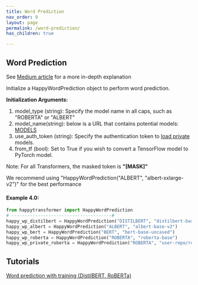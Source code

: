 ```yaml
---
title: Word Prediction
nav_order: 9
layout: page
permalink: /word-prediction/
has_children: true

---
```


## Word Prediction

See [Medium article](https://medium.com/vennify-ai/masked-word-prediction-using-transformer-models-e7b0385f909) for a more in-depth explanation 

Initialize a HappyWordPrediction object to perform word prediction. 

**Initialization Arguments:**
 1. model_type (string): Specify the model name in all caps, such as "ROBERTA" or "ALBERT" 
 2. model_name(string): below is a URL that contains potential models: 
       [MODELS](https://huggingface.co/models?filter=masked-lm)
 3. use_auth_token (string): Specify the authentication token to 
       [load private](https://huggingface.co/transformers/model_sharing.html) models. 
 4. from_tf (bool): Set to True if you wish to convert a TensorFlow model to PyTorch model.

Note: For all Transformers, the masked token is **"[MASK]"**

We recommend using "HappyWordPrediction("ALBERT", "albert-xxlarge-v2")" for the best performance 


#### Example 4.0:
```python
from happytransformer import HappyWordPrediction
# --------------------------------------#
happy_wp_distilbert = HappyWordPrediction("DISTILBERT", "distilbert-base-uncased")  # default
happy_wp_albert = HappyWordPrediction("ALBERT", "albert-base-v2")
happy_wp_bert = HappyWordPrediction("BERT", "bert-base-uncased")
happy_wp_roberta = HappyWordPrediction("ROBERTA", "roberta-base")
happy_wp_private_roberta = HappyWordPrediction("ROBERTA", "user-repo/roberta-base", use_auth_token="123abc")

```
## Tutorials 

[Word prediction with training (DistilBERT, RoBERTa)](https://youtu.be/AWe0PHsPc_M)
